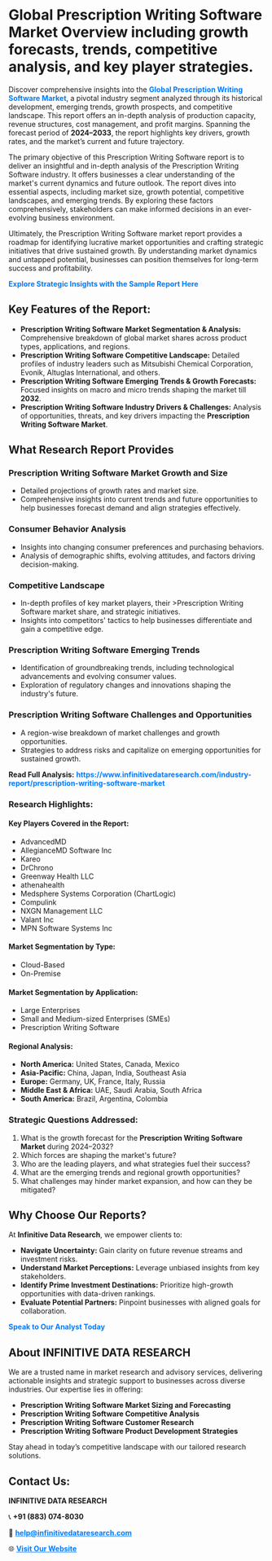 <h1>Global Prescription Writing Software Market Overview including growth forecasts, trends, competitive analysis, and key player strategies.</h1>
<p>
Discover comprehensive insights into the 
<a href="https://www.infinitivedataresearch.com/industry-report/prescription-writing-software-market" rel="dofollow" style="color: #007BFF; text-decoration: none;"><strong>Global Prescription Writing Software Market</strong></a>, a pivotal industry segment analyzed through its historical development, emerging trends, growth prospects, and competitive landscape. This report offers an in-depth analysis of production capacity, revenue structures, cost management, and profit margins. Spanning the forecast period of <strong>2024–2033</strong>, the report highlights key drivers, growth rates, and the market’s current and future trajectory.
</p>
<p>
The primary objective of this Prescription Writing Software report is to deliver an insightful and in-depth analysis of the Prescription Writing Software industry. It offers businesses a clear understanding of the market's current dynamics and future outlook. The report dives into essential aspects, including market size, growth potential, competitive landscapes, and emerging trends. By exploring these factors comprehensively, stakeholders can make informed decisions in an ever-evolving business environment.
</p>
<p>
Ultimately, the Prescription Writing Software market report provides a roadmap for identifying lucrative market opportunities and crafting strategic initiatives that drive sustained growth. By understanding market dynamics and untapped potential, businesses can position themselves for long-term success and profitability.
</p>
<p>
<a href="https://www.infinitivedataresearch.com/request-sample/reportId=101947" style="color: #007BFF; text-decoration: none;"><strong>Explore Strategic Insights with the Sample Report Here</strong></a>
</p>

<h2>Key Features of the Report:</h2>
<ul>
<li><strong>Prescription Writing Software Market Segmentation & Analysis:</strong> Comprehensive breakdown of global market shares across product types, applications, and regions.</li>
<li><strong>Prescription Writing Software Competitive Landscape:</strong> Detailed profiles of industry leaders such as Mitsubishi Chemical Corporation, Evonik, Altuglas International, and others.</li>
<li><strong>Prescription Writing Software Emerging Trends & Growth Forecasts:</strong> Focused insights on macro and micro trends shaping the market till <strong>2032</strong>.</li>
<li><strong>Prescription Writing Software Industry Drivers & Challenges:</strong> Analysis of opportunities, threats, and key drivers impacting the <strong>Prescription Writing Software Market</strong>.</li>
</ul>

<h2>What Research Report Provides</h2>
<h3>Prescription Writing Software Market Growth and Size</h3>
<ul>
<li>Detailed projections of growth rates and market size.</li>
<li>Comprehensive insights into current trends and future opportunities to help businesses forecast demand and align strategies effectively.</li>
</ul>

<h3>Consumer Behavior Analysis</h3>
<ul>
<li>Insights into changing consumer preferences and purchasing behaviors.</li>
<li>Analysis of demographic shifts, evolving attitudes, and factors driving decision-making.</li>
</ul>

<h3>Competitive Landscape</h3>
<ul>
<li>In-depth profiles of key market players, their >Prescription Writing Software market share, and strategic initiatives.</li>
<li>Insights into competitors' tactics to help businesses differentiate and gain a competitive edge.</li>
</ul>

<h3>Prescription Writing Software Emerging Trends</h3>
<ul>
<li>Identification of groundbreaking trends, including technological advancements and evolving consumer values.</li>
<li>Exploration of regulatory changes and innovations shaping the industry's future.</li>
</ul>

<h3>Prescription Writing Software Challenges and Opportunities</h3>
<ul>
<li>A region-wise breakdown of market challenges and growth opportunities.</li>
<li>Strategies to address risks and capitalize on emerging opportunities for sustained growth.</li>
</ul>
<p><strong>Read Full Analysis:</strong> <a href="https://www.infinitivedataresearch.com/industry-report/prescription-writing-software-market" rel="dofollow" style="color: #007BFF; text-decoration: none;"><strong>https://www.infinitivedataresearch.com/industry-report/prescription-writing-software-market</strong></a></p>
<h3>Research Highlights:</h3>
<h4>Key Players Covered in the Report:</h4>
<ul><li>AdvancedMD</li><li>AllegianceMD Software Inc</li><li>Kareo</li><li>DrChrono</li><li>Greenway Health LLC</li><li>athenahealth</li><li>Medsphere Systems Corporation (ChartLogic)</li><li>Compulink</li><li>NXGN Management LLC</li><li>Valant Inc</li><li>MPN Software Systems Inc</li></ul>
<h4>Market Segmentation by Type:</h4>
<ul><li>Cloud-Based</li><li>On-Premise</li></ul>
<h4>Market Segmentation by Application:</h4>
<ul><li>Large Enterprises</li><li>Small and Medium-sized Enterprises (SMEs)</li><li>Prescription Writing Software</li></ul>

<h4>Regional Analysis:</h4>
<ul>
<li><strong>North America:</strong> United States, Canada, Mexico</li>
<li><strong>Asia-Pacific:</strong> China, Japan, India, Southeast Asia</li>
<li><strong>Europe:</strong> Germany, UK, France, Italy, Russia</li>
<li><strong>Middle East & Africa:</strong> UAE, Saudi Arabia, South Africa</li>
<li><strong>South America:</strong> Brazil, Argentina, Colombia</li>
</ul>

<h3>Strategic Questions Addressed:</h3>
<ol>
<li>What is the growth forecast for the <strong>Prescription Writing Software Market</strong> during 2024–2032?</li>
<li>Which forces are shaping the market's future?</li>
<li>Who are the leading players, and what strategies fuel their success?</li>
<li>What are the emerging trends and regional growth opportunities?</li>
<li>What challenges may hinder market expansion, and how can they be mitigated?</li>
</ol>

<h2>Why Choose Our Reports?</h2>
<p>At <strong>Infinitive Data Research</strong>, we empower clients to:</p>
<ul>
<li><strong>Navigate Uncertainty:</strong> Gain clarity on future revenue streams and investment risks.</li>
<li><strong>Understand Market Perceptions:</strong> Leverage unbiased insights from key stakeholders.</li>
<li><strong>Identify Prime Investment Destinations:</strong> Prioritize high-growth opportunities with data-driven rankings.</li>
<li><strong>Evaluate Potential Partners:</strong> Pinpoint businesses with aligned goals for collaboration.</li>
</ul>
<p><a href="https://www.infinitivedataresearch.com/industry-report/prescription-writing-software-market" rel="dofollow" style="color: #007BFF; text-decoration: none;"><strong>Speak to Our Analyst Today</strong></a></p>

<h2>About INFINITIVE DATA RESEARCH</h2>
<p>We are a trusted name in market research and advisory services, delivering actionable insights and strategic support to businesses across diverse industries. Our expertise lies in offering:</p>
<ul>
<li><strong>Prescription Writing Software Market Sizing and Forecasting</strong></li>
<li><strong>Prescription Writing Software Competitive Analysis</strong></li>
<li><strong>Prescription Writing Software Customer Research</strong></li>
<li><strong>Prescription Writing Software Product Development Strategies</strong></li>
</ul>
<p>Stay ahead in today’s competitive landscape with our tailored research solutions.</p>

<h2>Contact Us:</h2>
<p><strong>INFINITIVE DATA RESEARCH</strong></p>
<p>📞 <strong>+91 (883) 074-8030</strong></p>
<p>📧 <strong><a href="mailto:help@infinitivedataresearch.com" style="color: #007BFF;">help@infinitivedataresearch.com</a></strong></p>
<p>🌐 <strong><a href="https://www.infinitivedataresearch.com" rel="dofollow" style="color: #007BFF;">Visit Our Website</a></strong></p>
